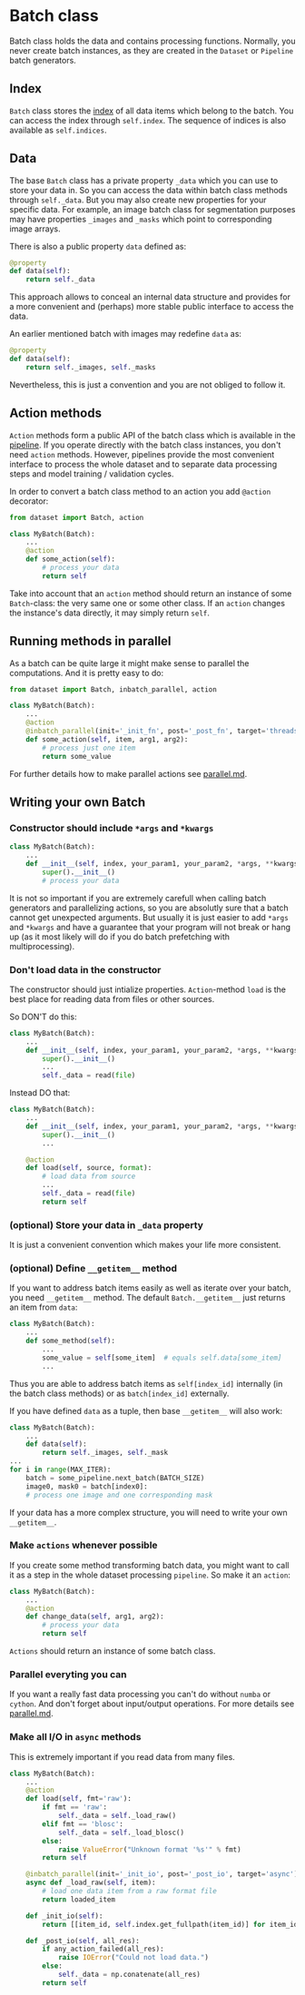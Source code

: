 # Batch class

Batch class holds the data and contains processing functions.
Normally, you never create batch instances, as they are created in the `Dataset` or `Pipeline` batch generators.


## Index
`Batch` class stores the [index](index.md) of all data items which belong to the batch. You can access the index through `self.index`. The sequence of indices is also available as `self.indices`.


## Data
The base `Batch` class has a private property `_data` which you can use to store your data in. So you can access the data within batch class methods through `self._data`. But you may also create new properties for your specific data. For example, an image batch class for segmentation purposes may have properties `_images` and `_masks` which point to corresponding image arrays.

There is also a public property `data` defined as:
```python
@property
def data(self):
    return self._data
```
This approach allows to conceal an internal data structure and provides for a more convenient and (perhaps) more stable public interface to access the data.

An earlier mentioned batch with images may redefine `data` as:
```python
@property
def data(self):
    return self._images, self._masks
```

Nevertheless, this is just a convention and you are not obliged to follow it.


## Action methods
`Action` methods form a public API of the batch class which is available in the [pipeline](pipeline.md). If you operate directly with the batch class instances, you don't need `action` methods. However, pipelines provide the most convenient interface to process the whole dataset and to separate data processing steps and model training / validation cycles.

In order to convert a batch class method to an action you add `@action` decorator:
```python
from dataset import Batch, action

class MyBatch(Batch):
    ...
    @action
    def some_action(self):
        # process your data
        return self
```
Take into account that an `action` method should return an instance of some `Batch`-class: the very same one or some other class.
If an `action` changes the instance's data directly, it may simply return `self`.

## Running methods in parallel
As a batch can be quite large it might make sense to parallel the computations. And it is pretty easy to do:
```python
from dataset import Batch, inbatch_parallel, action

class MyBatch(Batch):
    ...
    @action
    @inbatch_parallel(init='_init_fn', post='_post_fn', target='threads')
    def some_action(self, item, arg1, arg2):
        # process just one item
        return some_value
```
For further details how to make parallel actions see [parallel.md](parallel.md).


## Writing your own Batch

### Constructor should include `*args` and `*kwargs`
```python
class MyBatch(Batch):
    ...
    def __init__(self, index, your_param1, your_param2, *args, **kwargs):
        super().__init__()
        # process your data
```
It is not so important if you are extremely carefull when calling batch generators and parallelizing actions, so you are absolutly sure that a batch cannot get unexpected arguments.
But usually it is just easier to add `*args` and `*kwargs` and have a guarantee that your program will not break or hang up (as it most likely will do if you do batch prefetching with multiprocessing).

### Don't load data in the constructor
The constructor should just intialize properties.
`Action`-method `load` is the best place for reading data from files or other sources.

So DON'T do this:
```python
class MyBatch(Batch):
    ...
    def __init__(self, index, your_param1, your_param2, *args, **kwargs):
        super().__init__()
        ...
        self._data = read(file)
```

Instead DO that:
```python
class MyBatch(Batch):
    ...
    def __init__(self, index, your_param1, your_param2, *args, **kwargs):
        super().__init__()
        ...

    @action
    def load(self, source, format):
        # load data from source
        ...
        self._data = read(file)
        return self
```

### (optional) Store your data in `_data` property
It is just a convenient convention which makes your life more consistent.

### (optional) Define `__getitem__` method
If you want to address batch items easily as well as iterate over your batch, you need `__getitem__` method. The default `Batch.__getitem__`  just returns an item from `data`:
```python
class MyBatch(Batch):
    ...
    def some_method(self):
        ...
        some_value = self[some_item]  # equals self.data[some_item]
        ...
```
Thus you are able to address batch items as `self[index_id]` internally (in the batch class methods) or as `batch[index_id]` externally.

If you have defined `data` as a tuple, then base `__getitem__` will also work:
```python
class MyBatch(Batch):
    ...
    def data(self):
        return self._images, self._mask
...
for i in range(MAX_ITER):
    batch = some_pipeline.next_batch(BATCH_SIZE)
    image0, mask0 = batch[index0]:
    # process one image and one corresponding mask
```
If your data has a more complex structure, you will need to write your own `__getitem__`.

###  Make `actions` whenever possible
If you create some method transforming batch data, you might want to call it as a step in the whole dataset processing `pipeline`. So make it an `action`:
```python
class MyBatch(Batch):
    ...
    @action
    def change_data(self, arg1, arg2):
        # process your data
        return self
```
`Actions` should return an instance of some batch class.

### Parallel everyting you can
If you want a really fast data processing you can't do without `numba` or `cython`.
And don't forget about input/output operations.
For more details see [parallel.md](parallel.md).

### Make all I/O in `async` methods
This is extremely important if you read data from many files.
```python
class MyBatch(Batch):
    ...
    @action
    def load(self, fmt='raw'):
        if fmt == 'raw':
            self._data = self._load_raw()
        elif fmt == 'blosc':
            self._data = self._load_blosc()
        else:
            raise ValueError("Unknown format '%s'" % fmt)
        return self

    @inbatch_parallel(init='_init_io', post='_post_io', target='async')
    async def _load_raw(self, item):
        # load one data item from a raw format file
        return loaded_item

    def _init_io(self):
        return [[item_id, self.index.get_fullpath(item_id)] for item_id in self.indices]

    def _post_io(self, all_res):
        if any_action_failed(all_res):
            raise IOError("Could not load data.")
        else:
            self._data = np.conatenate(all_res)
        return self
```
